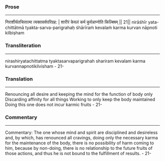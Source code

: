### Prose 
 --- 
निराशीर्यतचित्तात्मा त्यक्तसर्वपरिग्रह: |
शारीरं केवलं कर्म कुर्वन्नाप्नोति किल्बिषम् || 21||
nirāśhīr yata-chittātmā tyakta-sarva-parigrahaḥ
śhārīraṁ kevalaṁ karma kurvan nāpnoti kilbiṣham

### Transliteration 
 --- 
nirashiryatachittatma tyaktasarvaparigrahah shariram kevalam karma kurvannapnotikilvisham - 21-

### Translation 
 --- 
Renouncing all desire and keeping the mind for the function of body only Discarding affinity for all things Working to only keep the body maintained Doing this one does not incur karmic fruits - 21-

### Commentary 
 --- 
Commentary: The one whose mind and spirit are disciplined and desireless and, by which, has renounced all cravings, doing only the necessary karma for the maintenance of the body, there is no possibility of harm coming to him, because by non-doing, there is no relationship to the future fruits of those actions, and thus he is not bound to the fulfillment of results. - 21-
